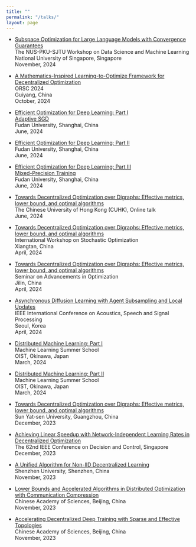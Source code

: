 ```yaml
---
title: ""
permalink: "/talks/"
layout: page
---
```


- [Subspace Optimization for Large Language Models with Convergence Guarantees](https://github.com/kunyuan827/kunyuan827.github.io/raw/master/resources/talk/GoLore[NUS].pdf) <br>
  The NUS-PKU-SJTU Workshop on  Data Science and Machine Learning  <br>
  National University of Singapore, Singapore <br>
  November, 2024 <br>

- [A Mathematics-Inspired Learning-to-Optimize Framework for Decentralized Optimization](https://github.com/kunyuan827/kunyuan827.github.io/raw/master/resources/talk/MiLoDo[Guiyang].pdf) <br>
  ORSC 2024  <br>
  Guiyang, China <br>
  October, 2024 <br>

- [Efficient Optimization for Deep Learning: Part I](https://github.com/kunyuan827/kunyuan827.github.io/raw/master/resources/talk/Opt4DL-PartI[Fudan].pdf) <br>
[Adaptive SGD](https://github.com/kunyuan827/kunyuan827.github.io/raw/master/resources/talk/Adaptive_SGD_Fudan.pdf) <br>
  Fudan University, Shanghai, China  <br> 
  June, 2024 <br>

- [Efficient Optimization for Deep Learning: Part II](https://github.com/kunyuan827/kunyuan827.github.io/raw/master/resources/talk/Opt4DL-PartII[Fudan].pdf) <br>
  Fudan University, Shanghai, China  <br> 
  June, 2024 <br>

- [Efficient Optimization for Deep Learning: Part III](https://github.com/kunyuan827/kunyuan827.github.io/raw/master/resources/talk/Opt4DL-PartIII[Fudan].pdf) <br>
[Mixed-Precision Training](https://github.com/kunyuan827/kunyuan827.github.io/raw/master/resources/talk/Mixed_precision_Fudan.pdf) <br>
  Fudan University, Shanghai, China  <br> 
  June, 2024 <br>

- [Towards Decentralized Optimization over Digraphs: Effective metrics, lower bound, and optimal algorithms](https://github.com/kunyuan827/kunyuan827.github.io/raw/master/resources/talk/DecentOPT_over_digraphs[Xiangtan].pdf) <br>
  The Chinese University of Hong Kong (CUHK), Online talk  <br> 
  June, 2024 <br>

- [Towards Decentralized Optimization over Digraphs: Effective metrics, lower bound, and optimal algorithms](https://github.com/kunyuan827/kunyuan827.github.io/raw/master/resources/talk/DecentOPT_over_digraphs[Xiangtan].pdf) <br>
  International Workshop on Stochastic Optimization <br>
  Xiangtan, China  <br> 
  April, 2024 <br>

- [Towards Decentralized Optimization over Digraphs: Effective metrics, lower bound, and optimal algorithms](https://github.com/kunyuan827/kunyuan827.github.io/raw/master/resources/talk/DecentOPT_over_digraphs[Jilin].pdf) <br>
  Seminar on Advancements in Optimization <br>
  Jilin, China  <br> 
  April, 2024 <br>

- [Asynchronous Diffusion Learning with Agent Subsampling and Local Updates](https://github.com/kunyuan827/kunyuan827.github.io/raw/master/resources/talk/ICASSP2024.pdf) <br>
  IEEE International Conference on Acoustics, Speech and Signal Processing <br>
  Seoul, Korea  <br> 
  April, 2024 <br>

- [Distributed Machine Learning: Part I](https://github.com/kunyuan827/kunyuan827.github.io/raw/master/resources/talk/DistributedML-PartI[Okinawa].pdf) <br>
  Machine Learning Summer School <br>
  OIST, Okinawa, Japan  <br> 
  March, 2024 <br>

- [Distributed Machine Learning: Part II](https://github.com/kunyuan827/kunyuan827.github.io/raw/master/resources/talk/DistributedML-Part2[Okinawa].pdf) <br>
  Machine Learning Summer School <br>
  OIST, Okinawa, Japan  <br> 
  March, 2024 <br>

- [Towards Decentralized Optimization over Digraphs: Effective metrics, lower bound, and optimal algorithms](https://github.com/kunyuan827/kunyuan827.github.io/raw/master/resources/talk/column_digraphs.pdf) <br>
  Sun Yat-sen University, Guangzhou, China  <br> 
  December, 2023 <br>

- [Achieving Linear Speedup with Network-Independent Learning Rates in Decentralized Optimization](https://github.com/kunyuan827/kunyuan827.github.io/raw/master/resources/talk/Network_independent_learning_rate[CDC2023].pdf) <br>
  The 62nd IEEE Conference on Decision and Control, Singapore  <br> 
  December, 2023 <br>

- [A Unified Algorithm for Non-IID Decentralized Learning](https://github.com/kunyuan827/kunyuan827.github.io/raw/master/resources/talk/Unified_Decentralized_Learning[Shenzhen].pdf) <br>
  Shenzhen University, Shenzhen, China  <br> 
  November, 2023 <br>


- [Lower Bounds and Accelerated Algorithms in Distributed Optimization with Communication Compression](https://github.com/kunyuan827/kunyuan827.github.io/raw/master/resources/talk/OptimalCompression[CAS].pdf) <br>
  Chinese Academy of Sciences, Beijing, China  <br> 
  November, 2023 <br>

- [Accelerating Decentralized Deep Training with Sparse and Effective Topologies](https://github.com/kunyuan827/kunyuan827.github.io/raw/master/resources/talk/Topologies_for_decentralized_deep_learning[CAS].pdf) <br>
  Chinese Academy of Sciences, Beijing, China  <br> 
  November, 2023 <br>
